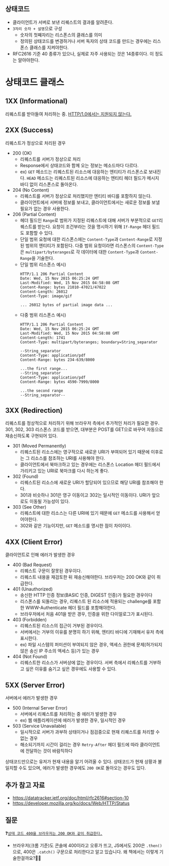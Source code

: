 ## 상태코드
- 클라이언트가 서버로 보낸 리퀘스트의 결과를 알려준다.
- `3자리 숫자 + 설명`으로 구성
  - 숫자의 첫째자리는 리스폰스의 클래스를 의미
  - 정의된 상태코드를 변경하거나 서버 독자의 상태 코드를 만드는 경우에는 리스폰스 클래스를 지켜야한다.
- RFC2616 기준 40 종류가 있으나, 실제로 자주 사용되는 것은 14종류이다. 이 정도는 알아야한다.

# 상태코드 클래스
## 1XX (Informational)
리퀘스트를 받아들여 처리하는 중. [HTTP/1.0에서는 지원되지 않는다.](https://datatracker.ietf.org/doc/html/rfc2616#section-10.1)

## 2XX (Success)
리퀘스트가 정상으로 처리된 경우
- 200 (OK)
  - 리퀘스트를 서버가 정상으로 처리
  - Response에서 상태코드와 함께 오는 정보는 메소드마다 다르다. 
  - ex) `GET` 메소드는 리퀘스트된 리소스에 대응하는 엔티티가 리스폰스로 보내진다. `HEAD` 메소드는 리퀘스트된 리소스에 대응하는 엔티티 헤더 필드가 메시지 바디 없이 리스폰스로 돌아온다.
- 204 (No Content)
  - 리퀘스트를 서버가 정상으로 처리했지만 엔티티 바디를 포함하지 않는다.
  - 클라이언트에서 서버에 정보를 보내고, 클라이언트에서는 새로운 정보를 보낼 필요가 없는 경우 사용한다.
- 206 (Partial Content)
  - 헤더 필드인 `Range`로 범위가 지정된 리퀘스트에 대해 서버가 부분적으로 `GET`리퀘스트를 받는다. 요청이 조건부라는 것을 명시하기 위해 `If-Range` 헤더 필드도 포함할 수 있다.
  - 단일 범위 요청에 대한 리스폰스에는 `Content-Type`과 `Content-Range`로 지정된 범위의 엔티티가 포함된다. 다중 범위 요청이라면 리스폰스의 `Content-Type`은 `multipart/byteranges`로 각 데이터에 대한 `Content-Type`과 `Content-Range`을 기술한다.
  - 단일 범위 리스폰스 예시)
    ```
    HTTP/1.1 206 Partial Content
    Date: Wed, 15 Nov 2015 06:25:24 GMT
    Last-Modified: Wed, 15 Nov 2015 04:58:08 GMT
    Content-Range: bytes 21010-47021/47022
    Content-Length: 26012
    Content-Type: image/gif
    
    ... 26012 bytes of partial image data ...
    ```
  - 다중 범위 리스폰스 예시)
    ```
    HTTP/1.1 206 Partial Content
    Date: Wed, 15 Nov 2015 06:25:24 GMT
    Last-Modified: Wed, 15 Nov 2015 04:58:08 GMT
    Content-Length: 1741
    Content-Type: multipart/byteranges; boundary=String_separator
    
    --String_separator
    Content-Type: application/pdf
    Content-Range: bytes 234-639/8000

    ...the first range...
    --String_separator
    Content-Type: application/pdf
    Content-Range: bytes 4590-7999/8000

    ...the second range
    --String_separator--
    ```

## 3XX (Redirection)
리퀘스트를 정상적으로 처리하기 위해 브라우저 측에서 추가적인 처리가 필요한 경우. 
301, 302, 303 리스폰스 코드를 받으면, 대부분은 POST를 GET으로 바꾸어 자동으로 재송신하도록 구현되어 있다.
- 301 (Moved Permanently)
  - 리퀘스트된 리소스에는 영구적으로 새로운 URI가 부여되어 있기 때문에 이후로는 그 리소스를 참조하는 URI를 사용해야 한다.
  - 클라이언트에서 북마크하고 있는 경우에는 리스폰스 Location 헤더 필드에서 가리키고 있는 URI로 북마크를 다시 하는게 좋다.
- 302 (Found)
  - 리퀘스트된 리소스에 새로운 URI가 할당되어 있으므로 해당 URI를 참조해야 한다.
  - 301과 비슷하나 301은 영구 이동이고 302는 일시적인 이동이다. URI가 앞으로도 이동될 가능성이 있다.
- 303 (See Other)
  - 리퀘스트에 대한 리소스는 다른 URI에 있기 때문에 `GET` 메소드를 사용해서 얻어야한다.
  - 302와 같은 기능이지만, `GET` 메소드를 명시한 점이 차이이다.

## 4XX (Client Error)
클라이언트로 인해 에러가 발생한 경우
- 400 (Bad Request)
  - 리퀘스트 구문이 잘못된 경우이다. 
  - 리퀘스트 내용을 재검토한 뒤 재송신해야한다. 브라우저는 200 OK와 같이 취급한다.
- 401 (Unauthorized)
  - 송신한 HTTP 인증 정보(BASIC 인증, DIGEST 인증)가 필요한 경우이다
  - 리스폰스를 되돌리는 경우, 리퀘스트 된 리소스에 적용되는 challenge를 포함한 WWW-Authenticate 헤더 필드를 포함해야한다.
  - 브라우저에서 처음 401을 받은 경우, 인증을 위한 다이얼로그가 표시된다.
- 403 (Forbidden)
  - 리퀘스트된 리소스의 접근이 거부된 경우이다.
  - 서버에서는 거부의 이유를 분명히 하기 위해, 엔티티 바디에 기재해서 유저 측에 표시한다.
  - ex) 파일 시스템의 퍼미션이 부여되지 않은 경우, 액세스 권한에 문제(허가되지 않은 송신 IP 주소의 액세스 등)가 있는 경우
- 404 (Not Found)
  - 리퀘스트한 리소스가 서버상에 없는 경우이다. 서버 측에서 리퀘스트를 거부하고 싶은 이유를 숨기고 싶은 경우에도 사용할 수 있다.

## 5XX (Server Error)
서버에서 에러가 발생한 경우
- 500 (Internal Server Error)
  - 서버에서 리퀘스트를 처리하는 중 에러가 발생한 경우
  - ex) 웹 애플리케이션에 에러가 발생한 경우, 일시적인 경우
- 503 (Service Unavailable)
  - 일시적으로 서버가 과부하 상태이거나 점검중으로 현재 리퀘스트를 처리할 수 없는 경우
  - 해소되기까지 시간이 걸리는 경우 `Retry-After` 헤더 필드에 따라 클라이언트에 전달하는 것이 바람직하다


상태코드만으로는 유저가 현재 내용을 알기 어려울 수 있다.
상태코드가 현재 상황과 불일치할 수도 있으며, 에러가 발생한 경우에도 `200 OK`로 돌아오는 경우도 있다.


## 추가 참고 자료
- https://datatracker.ietf.org/doc/html/rfc2616#section-10
- https://developer.mozilla.org/ko/docs/Web/HTTP/Status

## 질문
❓[`상태 코드 400을 브라우저는 200 OK와 같이 취급한다.`](#4xx-client-error)
- 브라우저(크롬 기준)도 콘솔에 400이라고 오류가 뜨고, JS에서도 200은 `.then()`으로, 400은 `.catch()` 구문으로 처리한다고 알고 있습니다. 왜 책에서는 이렇게 기술한걸까요?🤔🤔
